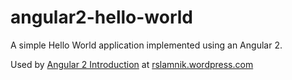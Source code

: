 # angular2-hello-world


A simple Hello World application implemented using an Angular 2.

Used by [Angular 2 Introduction](https://rslamnik.wordpress.com/2016/11/24/angular-2-introduction/) at [rslamnik.wordpress.com](https://rslamnik.wordpress.com)